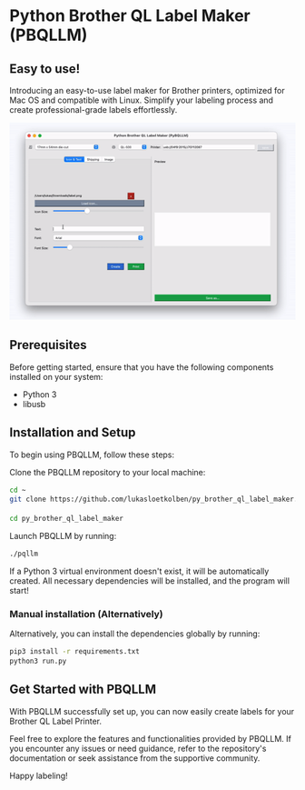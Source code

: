 # Python Brother QL Label Maker (PBQLLM)
## Easy to use!
Introducing an easy-to-use label maker for Brother printers, optimized for Mac OS and compatible with Linux. Simplify your labeling process and create professional-grade labels effortlessly.

<div style="text-align:center;">

![](./assets/images/preview.gif)
</div>


## Prerequisites

Before getting started, ensure that you have the following components installed on your system:

- Python 3
- libusb

## Installation and Setup

To begin using PBQLLM, follow these steps:

Clone the PBQLLM repository to your local machine:

``` bash
cd ~
git clone https://github.com/lukasloetkolben/py_brother_ql_label_maker.git

cd py_brother_ql_label_maker
```

Launch PBQLLM by running:

``` bash
./pqllm
```

If a Python 3 virtual environment doesn't exist, it will be automatically created.
All necessary dependencies will be installed, and the program will start!

### Manual installation (Alternatively)
Alternatively, you can install the dependencies globally by running:

``` bash
pip3 install -r requirements.txt
python3 run.py
```

## Get Started with PBQLLM

With PBQLLM successfully set up, you can now easily create labels for your Brother QL Label Printer.

Feel free to explore the features and functionalities provided by PBQLLM. If you encounter any issues or need guidance,
refer to the repository's documentation or seek assistance from the supportive community.

Happy labeling!